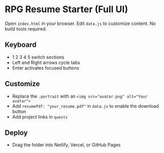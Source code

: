 # RPG Resume Starter (Full UI)

Open `index.html` in your browser. Edit `data.js` to customize content. No build tools required.

## Keyboard
- 1 2 3 4 5 switch sections
- Left and Right arrows cycle tabs
- Enter activates focused buttons

## Customize
- Replace the `.portrait` with an `<img src="avatar.png" alt="Your avatar">`
- Add `resumePdf: "your_resume.pdf"` in `data.js` to enable the download button
- Add project links in `quests`

## Deploy
- Drag the folder into Netlify, Vercel, or GitHub Pages
